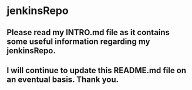 # jenkinsRepo

## Please read my INTRO.md file as it contains some useful information regarding my jenkinsRepo.
## I will continue to update this README.md file on an eventual basis. Thank you.  
